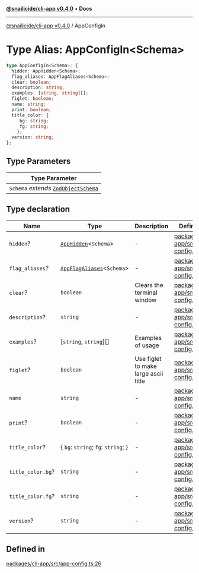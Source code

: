 [**@snailicide/cli-app v0.4.0**](../README.md) • **Docs**

---

[@snailicide/cli-app v0.4.0](../README.md) / AppConfigIn

# Type Alias: AppConfigIn\<Schema>

```ts
type AppConfigIn<Schema>: {
  hidden: AppHidden<Schema>;
  flag_aliases: AppFlagAliases<Schema>;
  clear: boolean;
  description: string;
  examples: [string, string][];
  figlet: boolean;
  name: string;
  print: boolean;
  title_color: {
     bg: string;
     fg: string;
    };
  version: string;
};
```

## Type Parameters

| Type Parameter                                             |
| ---------------------------------------------------------- |
| `Schema` _extends_ [`ZodObjectSchema`](ZodObjectSchema.md) |

## Type declaration

| Name              | Type                                             | Description                          | Defined in                                                                                                                                    |
| ----------------- | ------------------------------------------------ | ------------------------------------ | --------------------------------------------------------------------------------------------------------------------------------------------- |
| `hidden`?         | [`AppHidden`](AppHidden.md)\<`Schema`>           | -                                    | [packages/cli-app/src/app-config.ts:33](https://github.com/gbtunney/snailicide-monorepo/blob/master/packages/cli-app/src/app-config.ts#L33)   |
| `flag_aliases`?   | [`AppFlagAliases`](AppFlagAliases.md)\<`Schema`> | -                                    | [packages/cli-app/src/app-config.ts:34](https://github.com/gbtunney/snailicide-monorepo/blob/master/packages/cli-app/src/app-config.ts#L34)   |
| `clear`?          | `boolean`                                        | Clears the terminal window           | [packages/cli-app/src/app-config.ts:45](https://github.com/gbtunney/snailicide-monorepo/blob/master/packages/cli-app/src/app-config.ts#L45)   |
| `description`?    | `string`                                         | -                                    | [packages/cli-app/src/app-config.ts:49](https://github.com/gbtunney/snailicide-monorepo/blob/master/packages/cli-app/src/app-config.ts#L49)   |
| `examples`?       | \[`string`, `string`]\[]                         | Examples of usage                    | [packages/cli-app/src/app-config.ts:51](https://github.com/gbtunney/snailicide-monorepo/blob/master/packages/cli-app/src/app-config.ts#L51)   |
| `figlet`?         | `boolean`                                        | Use figlet to make large ascii title | [packages/cli-app/src/app-config.ts:57](https://github.com/gbtunney/snailicide-monorepo/blob/master/packages/cli-app/src/app-config.ts#L57)   |
| `name`            | `string`                                         | -                                    | [packages/cli-app/src/app-config.ts:81](https://github.com/gbtunney/snailicide-monorepo/blob/master/packages/cli-app/src/app-config.ts#L81)   |
| `print`?          | `boolean`                                        | -                                    | [packages/cli-app/src/app-config.ts:86](https://github.com/gbtunney/snailicide-monorepo/blob/master/packages/cli-app/src/app-config.ts#L86)   |
| `title_color`?    | \{ `bg`: `string`; `fg`: `string`; }             | -                                    | [packages/cli-app/src/app-config.ts:87](https://github.com/gbtunney/snailicide-monorepo/blob/master/packages/cli-app/src/app-config.ts#L87)   |
| `title_color.bg`? | `string`                                         | -                                    | [packages/cli-app/src/app-config.ts:89](https://github.com/gbtunney/snailicide-monorepo/blob/master/packages/cli-app/src/app-config.ts#L89)   |
| `title_color.fg`? | `string`                                         | -                                    | [packages/cli-app/src/app-config.ts:96](https://github.com/gbtunney/snailicide-monorepo/blob/master/packages/cli-app/src/app-config.ts#L96)   |
| `version`?        | `string`                                         | -                                    | [packages/cli-app/src/app-config.ts:111](https://github.com/gbtunney/snailicide-monorepo/blob/master/packages/cli-app/src/app-config.ts#L111) |

## Defined in

[packages/cli-app/src/app-config.ts:26](https://github.com/gbtunney/snailicide-monorepo/blob/master/packages/cli-app/src/app-config.ts#L26)
